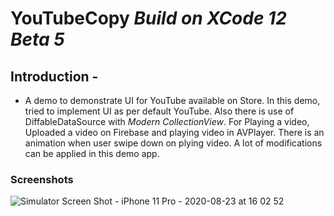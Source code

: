 # YouTubeCopy *Build on XCode 12 Beta 5*

## Introduction -
 - A demo to demonstrate UI for YouTube available on Store. In this demo, tried to implement UI as per default YouTube. Also there is use of DiffableDataSource with *Modern CollectionView*. For Playing a video, Uploaded a video on Firebase and  playing video in AVPlayer. There is an animation when user swipe down on plying video. A lot of modifications can be applied in this demo app. 

### Screenshots

![Simulator Screen Shot - iPhone 11 Pro - 2020-08-23 at 16 02 52](https://user-images.githubusercontent.com/2304583/90980221-6dca1900-e55a-11ea-98d8-ce27d7b7368c.png)
